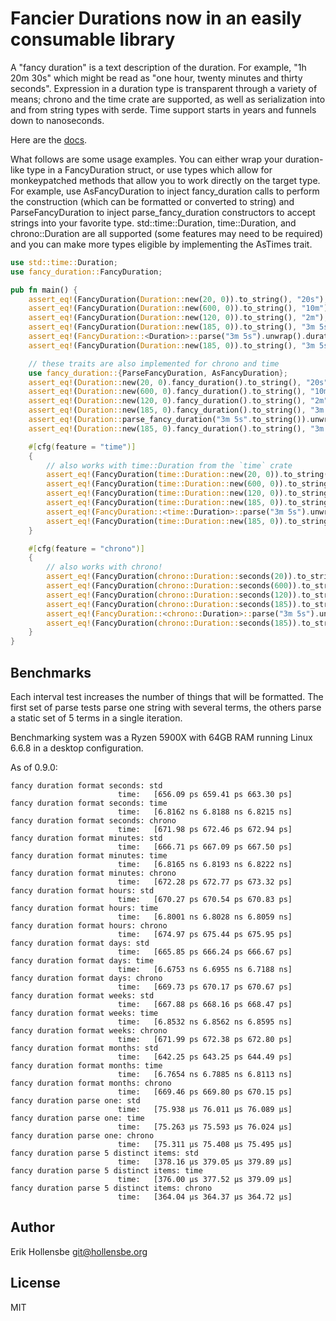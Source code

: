 # Fancier Durations now in an easily consumable library

A "fancy duration" is a text description of the duration. For example, "1h 20m 30s" which might be read as "one hour, twenty minutes and thirty seconds". Expression in a duration type is transparent through a variety of means; chrono and the time crate are supported, as well as serialization into and from string types with serde. Time support starts in years and funnels down to nanoseconds.

Here are the [docs](https://docs.rs/fancy_duration).

What follows are some usage examples. You can either wrap your duration-like type in a FancyDuration struct, or use types which allow for monkeypatched methods that allow you to work directly on the target type. For example, use AsFancyDuration to inject fancy_duration calls to perform the construction (which can be formatted or converted to string) and ParseFancyDuration to inject parse_fancy_duration constructors to accept strings into your favorite type. std::time::Duration, time::Duration, and chrono::Duration are all supported (some features may need to be required) and you can make more types eligible by implementing the AsTimes trait.

```rust
use std::time::Duration;
use fancy_duration::FancyDuration;

pub fn main() {
    assert_eq!(FancyDuration(Duration::new(20, 0)).to_string(), "20s");
    assert_eq!(FancyDuration(Duration::new(600, 0)).to_string(), "10m");
    assert_eq!(FancyDuration(Duration::new(120, 0)).to_string(), "2m");
    assert_eq!(FancyDuration(Duration::new(185, 0)).to_string(), "3m 5s");
    assert_eq!(FancyDuration::<Duration>::parse("3m 5s").unwrap().duration(), Duration::new(185, 0));
    assert_eq!(FancyDuration(Duration::new(185, 0)).to_string(), "3m 5s");

    // these traits are also implemented for chrono and time
    use fancy_duration::{ParseFancyDuration, AsFancyDuration};
    assert_eq!(Duration::new(20, 0).fancy_duration().to_string(), "20s");
    assert_eq!(Duration::new(600, 0).fancy_duration().to_string(), "10m");
    assert_eq!(Duration::new(120, 0).fancy_duration().to_string(), "2m");
    assert_eq!(Duration::new(185, 0).fancy_duration().to_string(), "3m 5s");
    assert_eq!(Duration::parse_fancy_duration("3m 5s".to_string()).unwrap(), Duration::new(185, 0));
    assert_eq!(Duration::new(185, 0).fancy_duration().to_string(), "3m 5s");

    #[cfg(feature = "time")]
    {
        // also works with time::Duration from the `time` crate
        assert_eq!(FancyDuration(time::Duration::new(20, 0)).to_string(), "20s");
        assert_eq!(FancyDuration(time::Duration::new(600, 0)).to_string(), "10m");
        assert_eq!(FancyDuration(time::Duration::new(120, 0)).to_string(), "2m");
        assert_eq!(FancyDuration(time::Duration::new(185, 0)).to_string(), "3m 5s");
        assert_eq!(FancyDuration::<time::Duration>::parse("3m 5s").unwrap().duration(), time::Duration::new(185, 0));
        assert_eq!(FancyDuration(time::Duration::new(185, 0)).to_string(), "3m 5s");
    }

    #[cfg(feature = "chrono")]
    {
        // also works with chrono!
        assert_eq!(FancyDuration(chrono::Duration::seconds(20)).to_string(), "20s");
        assert_eq!(FancyDuration(chrono::Duration::seconds(600)).to_string(), "10m");
        assert_eq!(FancyDuration(chrono::Duration::seconds(120)).to_string(), "2m");
        assert_eq!(FancyDuration(chrono::Duration::seconds(185)).to_string(), "3m 5s");
        assert_eq!(FancyDuration::<chrono::Duration>::parse("3m 5s").unwrap().duration(), chrono::Duration::seconds(185));
        assert_eq!(FancyDuration(chrono::Duration::seconds(185)).to_string(), "3m 5s");
    }
}
```

## Benchmarks

Each interval test increases the number of things that will be formatted. The first set of parse tests parse one string with several terms, the others parse a static set of 5 terms in a single iteration.

Benchmarking system was a Ryzen 5900X with 64GB RAM running Linux 6.6.8 in a desktop configuration.

As of 0.9.0:

```
fancy duration format seconds: std
                        time:   [656.09 ps 659.41 ps 663.30 ps]
fancy duration format seconds: time
                        time:   [6.8162 ns 6.8188 ns 6.8215 ns]
fancy duration format seconds: chrono
                        time:   [671.98 ps 672.46 ps 672.94 ps]
fancy duration format minutes: std
                        time:   [666.71 ps 667.09 ps 667.50 ps]
fancy duration format minutes: time
                        time:   [6.8165 ns 6.8193 ns 6.8222 ns]
fancy duration format minutes: chrono
                        time:   [672.28 ps 672.77 ps 673.32 ps]
fancy duration format hours: std
                        time:   [670.27 ps 670.54 ps 670.83 ps]
fancy duration format hours: time
                        time:   [6.8001 ns 6.8028 ns 6.8059 ns]
fancy duration format hours: chrono
                        time:   [674.97 ps 675.44 ps 675.95 ps]
fancy duration format days: std
                        time:   [665.85 ps 666.24 ps 666.67 ps]
fancy duration format days: time
                        time:   [6.6753 ns 6.6955 ns 6.7188 ns]
fancy duration format days: chrono
                        time:   [669.73 ps 670.17 ps 670.67 ps]
fancy duration format weeks: std
                        time:   [667.88 ps 668.16 ps 668.47 ps]
fancy duration format weeks: time
                        time:   [6.8532 ns 6.8562 ns 6.8595 ns]
fancy duration format weeks: chrono
                        time:   [671.99 ps 672.38 ps 672.80 ps]
fancy duration format months: std
                        time:   [642.25 ps 643.25 ps 644.49 ps]
fancy duration format months: time
                        time:   [6.7654 ns 6.7885 ns 6.8113 ns]
fancy duration format months: chrono
                        time:   [669.46 ps 669.80 ps 670.15 ps]
fancy duration parse one: std
                        time:   [75.938 µs 76.011 µs 76.089 µs]
fancy duration parse one: time
                        time:   [75.263 µs 75.593 µs 76.024 µs]
fancy duration parse one: chrono
                        time:   [75.311 µs 75.408 µs 75.495 µs]
fancy duration parse 5 distinct items: std
                        time:   [378.16 µs 379.05 µs 379.89 µs]
fancy duration parse 5 distinct items: time
                        time:   [376.00 µs 377.52 µs 379.09 µs]
fancy duration parse 5 distinct items: chrono
                        time:   [364.04 µs 364.37 µs 364.72 µs]
```

## Author

Erik Hollensbe <git@hollensbe.org>

## License

MIT
